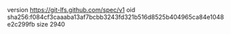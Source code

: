 version https://git-lfs.github.com/spec/v1
oid sha256:f084cf3caaaba13af7bcbb3243fd321b516d8525b404965ca84e1048e2c299fb
size 2940

